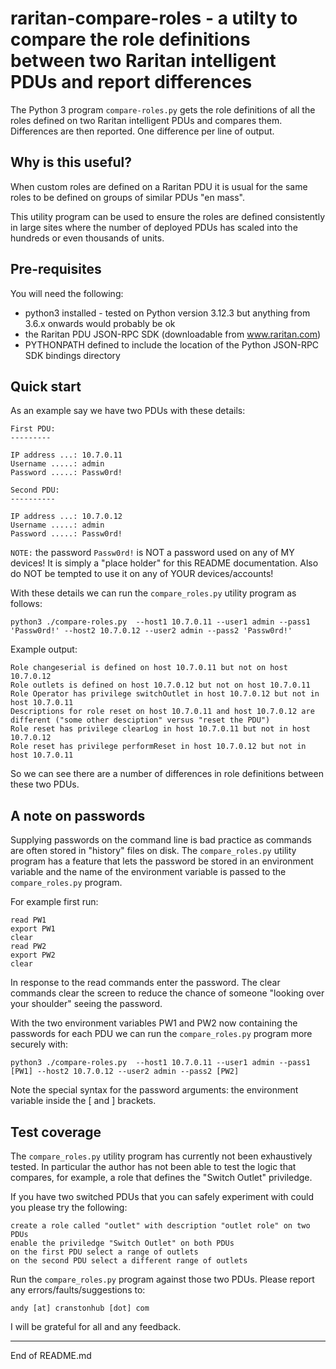 # raritan-compare-roles - a utilty to compare the role definitions between two Raritan intelligent PDUs and report differences

The Python 3 program `compare-roles.py` gets the role definitions of all the roles defined on two
Raritan intelligent PDUs and compares them. Differences are then reported. One difference per line of output.

## Why is this useful?

When custom roles are defined on a Raritan PDU it is usual for the same roles to be defined on groups of similar PDUs "en mass".

This utility program can be used to ensure the roles are defined consistently in large sites where the number of deployed PDUs has scaled
into the hundreds or even thousands of units.

## Pre-requisites

You will need the following:

+ python3 installed - tested on Python version 3.12.3 but anything from 3.6.x onwards would probably be ok
+ the Raritan PDU JSON-RPC SDK (downloadable from www.raritan.com)
+ PYTHONPATH defined to include the location of the Python JSON-RPC SDK bindings directory

## Quick start

As an example say we have two PDUs with these details:

```
First PDU:
---------

IP address ...: 10.7.0.11
Username .....: admin
Password .....: Passw0rd!

Second PDU:
----------

IP address ...: 10.7.0.12
Username .....: admin
Password .....: Passw0rd!
```

`NOTE:` the password `Passw0rd!` is NOT a password used on any of MY
devices! It is simply a "place holder" for this README documentation. Also
do NOT be tempted to use it on any of YOUR devices/accounts!

With these details we can run the `compare_roles.py` utility program as follows:

```
python3 ./compare-roles.py  --host1 10.7.0.11 --user1 admin --pass1 'Passw0rd!' --host2 10.7.0.12 --user2 admin --pass2 'Passw0rd!'
```

Example output:

```
Role changeserial is defined on host 10.7.0.11 but not on host 10.7.0.12
Role outlets is defined on host 10.7.0.12 but not on host 10.7.0.11
Role Operator has privilege switchOutlet in host 10.7.0.12 but not in host 10.7.0.11
Descriptions for role reset on host 10.7.0.11 and host 10.7.0.12 are different ("some other desciption" versus "reset the PDU")
Role reset has privilege clearLog in host 10.7.0.11 but not in host 10.7.0.12
Role reset has privilege performReset in host 10.7.0.12 but not in host 10.7.0.11
```

So we can see there are a number of differences in role definitions between these two PDUs.

## A note on passwords

Supplying passwords on the command line is bad practice as commands are often stored in "history" files on disk. The `compare_roles.py`
utility program has a feature that lets the password be stored in an environment variable and the name of the environment variable
is passed to the `compare_roles.py` program.

For example first run:

```
read PW1
export PW1
clear
read PW2
export PW2
clear
```

In response to the read commands enter the password. The clear commands clear the screen to reduce the chance of someone
"looking over your shoulder" seeing the password.

With the two environment variables PW1 and PW2 now containing the passwords for each PDU we can run the `compare_roles.py`
program more securely with:

```
python3 ./compare-roles.py  --host1 10.7.0.11 --user1 admin --pass1 [PW1] --host2 10.7.0.12 --user2 admin --pass2 [PW2]
```

Note the special syntax for the password arguments: the environment variable inside the [ and ] brackets.

## Test coverage

The `compare_roles.py` utility program has currently not been exhaustively tested. In particular the author has not been able to test the
logic that compares, for example, a role that defines the "Switch Outlet" priviledge.

If you have two switched PDUs that you can safely experiment with could you please try the following:

```
create a role called "outlet" with description "outlet role" on two PDUs
enable the priviledge "Switch Outlet" on both PDUs
on the first PDU select a range of outlets
on the second PDU select a different range of outlets
```

Run the `compare_roles.py` program against those two PDUs. Please report any errors/faults/suggestions to:

```
andy [at] cranstonhub [dot] com
```

I will be grateful for all and any feedback.

----------------
End of README.md
